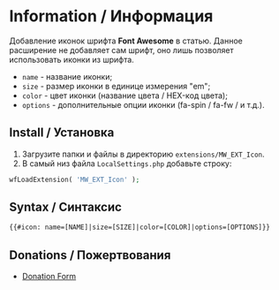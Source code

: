 # Information / Информация

Добавление иконок шрифта **Font Awesome** в статью. Данное расширение не добавляет сам шрифт, оно лишь позволяет использовать иконки из шрифта.

- `name` - название иконки;
- `size` - размер иконки в единице измерения "em";
- `color` - цвет иконки (название цвета / HEX-код цвета);
- `options` - дополнительные опции иконки (fa-spin / fa-fw / и т.д.).

## Install / Установка

1. Загрузите папки и файлы в директорию `extensions/MW_EXT_Icon`.
2. В самый низ файла `LocalSettings.php` добавьте строку:

```php
wfLoadExtension( 'MW_EXT_Icon' );
```

## Syntax / Синтаксис

```html
{{#icon: name=[NAME]|size=[SIZE]|color=[COLOR]|options=[OPTIONS]}}
```

## Donations / Пожертвования

- [Donation Form](https://donation-form.github.io/)
